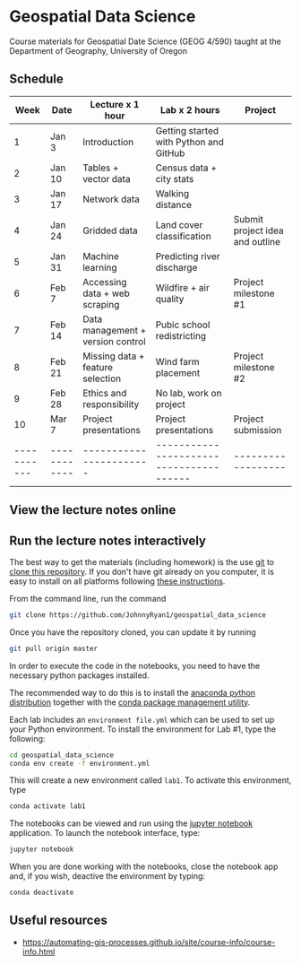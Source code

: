 # Geospatial Data Science #

Course materials for Geospatial Date Science (GEOG 4/590) taught at the Department of Geography, University of Oregon

## Schedule

| **Week**    |  **Date**  | **Lecture x 1 hour**  | **Lab x 2 hours**                     | **Project**      |
| ----------- |------------|-----------------------|---------------------------------------|------------------|
| 1           | Jan 3      |Introduction           |Getting started with Python and GitHub |                  | 
| 2           | Jan 10     |Tables + vector data   |Census data + city stats               |                  | 
| 3           | Jan 17     |Network data           |Walking distance                       |                  |
| 4           | Jan 24     |Gridded data           |Land cover classification              |Submit project idea and outline| 
| 5           | Jan 31     |Machine learning       |Predicting river discharge             |                  |
| 6           | Feb 7      |Accessing data + web scraping     |Wildfire + air quality        |Project milestone #1           |
| 7           | Feb 14     |Data management + version control |Pubic school redistricting    |                  |
| 8           | Feb 21     |Missing data + feature selection  |Wind farm placement           |Project milestone #2           |
| 9           | Feb 28     |Ethics and responsibility |No lab, work on project       |                               |
| 10          | Mar 7      |Project presentations  |Project presentations                  |Project submission             |
| ----------- |------------|-----------------------|---------------------------------------|------------------|


## View the lecture notes online ##

<!-- The links below will render the notebooks via the [nbviewer](http://nbviewer.jupyter.org/) service, which allows some of the fancy interactive graphics to be viewed online. If you browse directly to the notebooks on github, they may not show up properly. So please use these links.-->

<!--The lecture notes are in the form of interactive [Jupyter Notebooks](https://jupyter-notebook.readthedocs.io/en/stable/examples/Notebook/What%20is%20the%20Jupyter%20Notebook.html).-->


## Run the lecture notes interactively ##

The best way to get the materials (including homework) is the use [git](https://git-scm.com/) to [clone this repository](https://git-scm.com/book/en/v2/Git-Basics-Getting-a-Git-Repository). If you don't have git already on you computer, it is easy to install on all platforms following [these instructions](https://git-scm.com/book/en/v2/Getting-Started-Installing-Git).

From the command line, run the command

```bash
git clone https://github.com/JohnnyRyan1/geospatial_data_science
```

Once you have the repository cloned, you can update it by running

```bash
git pull origin master
```

In order to execute the code in the notebooks, you need to have the necessary python packages installed.

The recommended way to do this is to install the [anaconda python distribution](https://www.anaconda.com/download/) together with the [conda package management utility](https://conda.io/docs/).

<!--For more depth, you can read my [detailed intstructions for installing python](https://rabernat.github.io/research_computing/python.html).-->

Each lab includes an <code>environment file.yml</code> which can be used to set up your Python environment. To install the environment for Lab #1, type the following:

```bash
cd geospatial_data_science
conda env create -f environment.yml
```

This will create a new environment called `lab1`. To activate this environment, type

```bash
conda activate lab1
```

The notebooks can be viewed and run using the [jupyter notebook](https://jupyter-notebook.readthedocs.io/en/stable/notebook.html) application. To launch the notebook interface, type:

```bash
jupyter notebook
```

When you are done working with the notebooks, close the notebook app and, if you wish, deactive the environment by typing:

```bash
conda deactivate
```

## Useful resources ##

* https://automating-gis-processes.github.io/site/course-info/course-info.html

<!--## Why Python ##

A great deal has been written on [this subject](http://cyrille.rossant.net/why-using-python-for-scientific-computing/).
My reasons are summarized as follows.

1. __Python is open source__. [Open source](https://en.wikipedia.org/wiki/Open_source)
means that the source code is available freely to the public and can be examined,
modified, and improved. The alternative to open source is closed, proprietary.
Proprietary tools, such as MATLAB, are ultimately controlled by corporations, and
those corporations decide what features they will include. I consider software
tools as a central part of scientific research---if we want to have transparent,
reproducible, scientific results, we should be using open source tools.
[Nature](http://www.nature.com/nature/journal/v482/n7386/full/nature10836.html)
agrees with me.

1. __Python is free__. It does not cost money to use python. If your scientific
code is written in MATLAB, it can only be run by others with access to MATLAB.
That means people outside the university world (e.g. high school students), in
economically disadvantaged communities, or in developing countries will be
unable to reproduce and build on your results.

1. __Python is easy to read__. This may seem like a superficial point, but it is
crucial for effective sharing of code. Even if you are the only one reading
your code, python is easy on the eyes.

1. __Python has a great library__. The [scipy ecosystem](http://scipy.org)
provides the tools to do almost anything you can imagine.

1. __Python is constantly evolving__. If you find something you _can't_ do with
python, chances are someone is working on it. The world is changing: data is
exploding, computers architecture is evolving, and new forms of analysis and
visualization are being invented. Python is evolving too, and it evolves based
on what the community needs.

1. __Python is at home on the web__. The [Jupyter project](https://jupyter.org/)
grew out of the python community and is revolutionizing the way we do science
and communicate it with others. With Jupyter, I never have to leave my browser.
[Nature agrees](http://www.nature.com/news/interactive-notebooks-sharing-the-code-1.16261)
that this is the future of scientific communication. -->
